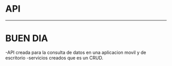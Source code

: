 # API 
______________________________________________________________________________
# BUEN DIA 

-API creada para la consulta de datos en una aplicacion movil y de escritorio 
-servicios creados que es un CRUD. 

